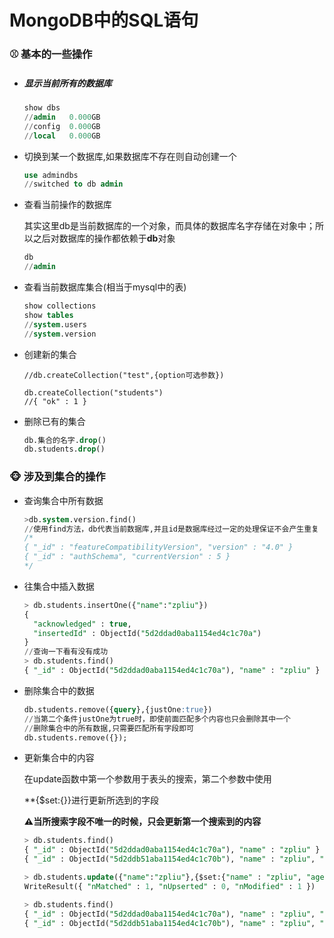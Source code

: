 # MongoDB中的SQL语句



### :baseball: 基本的一些操作

+ ##### 显示当前所有的数据库

  ```sql
  show dbs
  //admin   0.000GB
  //config  0.000GB
  //local   0.000GB
  ```

  

+ 切换到某一个数据库,如果数据库不存在则自动创建一个

  ```sql
  use admindbs
  //switched to db admin
  ```

  

+ 查看当前操作的数据库

  其实这里db是当前数据库的一个对象，而具体的数据库名字存储在对象中；所以之后对数据库的操作都依赖于**db**对象

  ```sql
  db
  //admin
  ```

  

+ 查看当前数据库集合(相当于mysql中的表)

  ```sql
  show collections
  show tables
  //system.users
  //system.version
  ```

+ 创建新的集合

  ```ssql
  //db.createCollection("test",{option可选参数})
  
  db.createCollection("students")
  //{ "ok" : 1 }
  
  ```

+ 删除已有的集合

  ```sql
  db.集合的名字.drop()
  db.students.drop()
  ```

  

### :monkey_face: 涉及到集合的操作

  + 查询集合中所有数据

    ```sql
    >db.system.version.find()
    //使用find方法，db代表当前数据库,并且id是数据库经过一定的处理保证不会产生重复
    /*
    { "_id" : "featureCompatibilityVersion", "version" : "4.0" }
    { "_id" : "authSchema", "currentVersion" : 5 }
    */
    ```

    

+ 往集合中插入数据

  ```sql
  > db.students.insertOne({"name":"zpliu"})
  {
  	"acknowledged" : true,
  	"insertedId" : ObjectId("5d2ddad0aba1154ed4c1c70a")
  }
  //查询一下看有没有成功
  > db.students.find()
  { "_id" : ObjectId("5d2ddad0aba1154ed4c1c70a"), "name" : "zpliu" }
  ```

  

+ 删除集合中的数据

  ```sql
  db.students.remove({query},{justOne:true})
  //当第二个条件justOne为true时，即使前面匹配多个内容也只会删除其中一个
  //删除集合中的所有数据,只需要匹配所有字段即可
  db.students.remove({});
  ```

  

+ 更新集合中的内容

  在update函数中第一个参数用于表头的搜索，第二个参数中使用

  **{$set:{}}进行更新所选到的字段

  **:warning:当所搜索字段不唯一的时候，只会更新第一个搜索到的内容**

  ```sql
  > db.students.find()
  { "_id" : ObjectId("5d2ddad0aba1154ed4c1c70a"), "name" : "zpliu" }
  { "_id" : ObjectId("5d2ddb51aba1154ed4c1c70b"), "name" : "zpliu", "age" : 22 }
  
  > db.students.update({"name":"zpliu"},{$set:{"name" : "zpliu", "age" : 23}})
  WriteResult({ "nMatched" : 1, "nUpserted" : 0, "nModified" : 1 })
  
  > db.students.find()
  { "_id" : ObjectId("5d2ddad0aba1154ed4c1c70a"), "name" : "zpliu", "age" : 23 }
  { "_id" : ObjectId("5d2ddb51aba1154ed4c1c70b"), "name" : "zpliu", "age" : 22 }
  
  ```

  

